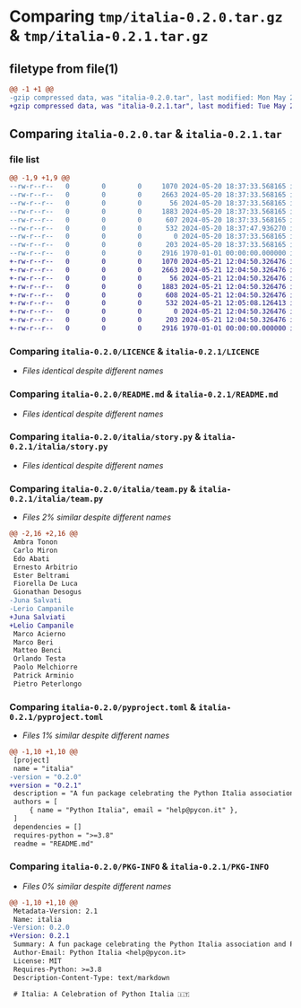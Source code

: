 # Comparing `tmp/italia-0.2.0.tar.gz` & `tmp/italia-0.2.1.tar.gz`

## filetype from file(1)

```diff
@@ -1 +1 @@
-gzip compressed data, was "italia-0.2.0.tar", last modified: Mon May 20 18:37:47 2024, max compression
+gzip compressed data, was "italia-0.2.1.tar", last modified: Tue May 21 12:05:08 2024, max compression
```

## Comparing `italia-0.2.0.tar` & `italia-0.2.1.tar`

### file list

```diff
@@ -1,9 +1,9 @@
--rw-r--r--   0        0        0     1070 2024-05-20 18:37:33.568165 italia-0.2.0/LICENCE
--rw-r--r--   0        0        0     2663 2024-05-20 18:37:33.568165 italia-0.2.0/README.md
--rw-r--r--   0        0        0       56 2024-05-20 18:37:33.568165 italia-0.2.0/italia/__init__.py
--rw-r--r--   0        0        0     1883 2024-05-20 18:37:33.568165 italia-0.2.0/italia/story.py
--rw-r--r--   0        0        0      607 2024-05-20 18:37:33.568165 italia-0.2.0/italia/team.py
--rw-r--r--   0        0        0      532 2024-05-20 18:37:47.936270 italia-0.2.0/pyproject.toml
--rw-r--r--   0        0        0        0 2024-05-20 18:37:33.568165 italia-0.2.0/tests/__init__.py
--rw-r--r--   0        0        0      203 2024-05-20 18:37:33.568165 italia-0.2.0/tests/test_italia.py
--rw-r--r--   0        0        0     2916 1970-01-01 00:00:00.000000 italia-0.2.0/PKG-INFO
+-rw-r--r--   0        0        0     1070 2024-05-21 12:04:50.326476 italia-0.2.1/LICENCE
+-rw-r--r--   0        0        0     2663 2024-05-21 12:04:50.326476 italia-0.2.1/README.md
+-rw-r--r--   0        0        0       56 2024-05-21 12:04:50.326476 italia-0.2.1/italia/__init__.py
+-rw-r--r--   0        0        0     1883 2024-05-21 12:04:50.326476 italia-0.2.1/italia/story.py
+-rw-r--r--   0        0        0      608 2024-05-21 12:04:50.326476 italia-0.2.1/italia/team.py
+-rw-r--r--   0        0        0      532 2024-05-21 12:05:08.126413 italia-0.2.1/pyproject.toml
+-rw-r--r--   0        0        0        0 2024-05-21 12:04:50.326476 italia-0.2.1/tests/__init__.py
+-rw-r--r--   0        0        0      203 2024-05-21 12:04:50.326476 italia-0.2.1/tests/test_italia.py
+-rw-r--r--   0        0        0     2916 1970-01-01 00:00:00.000000 italia-0.2.1/PKG-INFO
```

### Comparing `italia-0.2.0/LICENCE` & `italia-0.2.1/LICENCE`

 * *Files identical despite different names*

### Comparing `italia-0.2.0/README.md` & `italia-0.2.1/README.md`

 * *Files identical despite different names*

### Comparing `italia-0.2.0/italia/story.py` & `italia-0.2.1/italia/story.py`

 * *Files identical despite different names*

### Comparing `italia-0.2.0/italia/team.py` & `italia-0.2.1/italia/team.py`

 * *Files 2% similar despite different names*

```diff
@@ -2,16 +2,16 @@
 Ambra Tonon
 Carlo Miron
 Edo Abati
 Ernesto Arbitrio
 Ester Beltrami
 Fiorella De Luca
 Gionathan Desogus
-Juna Salvati
-Lerio Campanile
+Juna Salviati
+Lelio Campanile
 Marco Acierno
 Marco Beri
 Matteo Benci
 Orlando Testa
 Paolo Melchiorre
 Patrick Arminio
 Pietro Peterlongo
```

### Comparing `italia-0.2.0/pyproject.toml` & `italia-0.2.1/pyproject.toml`

 * *Files 1% similar despite different names*

```diff
@@ -1,10 +1,10 @@
 [project]
 name = "italia"
-version = "0.2.0"
+version = "0.2.1"
 description = "A fun package celebrating the Python Italia association and PyCon Italia"
 authors = [
     { name = "Python Italia", email = "help@pycon.it" },
 ]
 dependencies = []
 requires-python = ">=3.8"
 readme = "README.md"
```

### Comparing `italia-0.2.0/PKG-INFO` & `italia-0.2.1/PKG-INFO`

 * *Files 0% similar despite different names*

```diff
@@ -1,10 +1,10 @@
 Metadata-Version: 2.1
 Name: italia
-Version: 0.2.0
+Version: 0.2.1
 Summary: A fun package celebrating the Python Italia association and PyCon Italia
 Author-Email: Python Italia <help@pycon.it>
 License: MIT
 Requires-Python: >=3.8
 Description-Content-Type: text/markdown
 
 # Italia: A Celebration of Python Italia 🇮🇹
```

